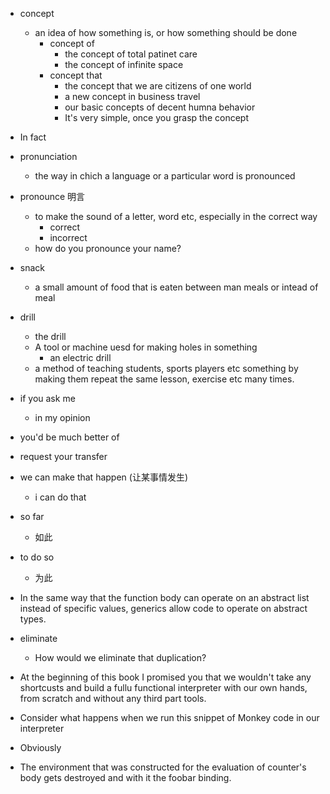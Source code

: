 
- concept
  - an idea of how something is, or how something should be done
    - concept of
      - the concept of total patinet care
      - the concept of infinite space
    - concept that
      - the concept that we are citizens of one world
      - a new concept in business travel
      - our basic concepts of decent humna behavior
      - It's very simple, once you grasp the concept

- In fact
- pronunciation
  - the way in chich a language or a particular word is pronounced
- pronounce 明言
  - to make the sound of a letter, word etc, especially in the correct way
    - correct
    - incorrect
  - how do you pronounce your name?
- snack
  - a small amount of food that is eaten between man meals or intead of meal
- drill
  - the drill
  - A tool or machine uesd for making holes in something
    - an electric drill
  - a method of teaching students, sports players etc something by making them repeat the same lesson, exercise etc many times.
- if you ask me
  - in my opinion
- you'd be much better of
- request your transfer
- we can make that happen (让某事情发生)
  - i can do that
- so far
  -  如此
- to do so
  - 为此
- In the same way that the function body can operate on an abstract list instead of specific values, generics allow code to operate on abstract types.
- eliminate
  - How would we eliminate that duplication?
- At the beginning of this book I promised you that we wouldn't take any shortcusts and build a fullu functional interpreter with our own hands, from scratch and without any third part tools.
- Consider what happens when we run this snippet of Monkey code in our interpreter
- Obviously
- The environment that was constructed for the evaluation of counter's body gets destroyed and with it the foobar binding.